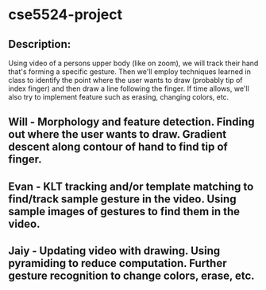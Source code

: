 # cse5524-project
## Description:
Using video of a persons upper body (like on zoom), we will track their hand that's forming a specific gesture. Then we'll employ techniques learned in class to identify the point where the user wants to draw (probably tip of index finger) and then draw a line following the finger. If time allows, we'll also try to implement feature such as erasing, changing colors, etc.


## Will - Morphology and feature detection. Finding out where the user wants to draw. Gradient descent along contour of hand to find tip of finger.


## Evan - KLT tracking and/or template matching to find/track sample gesture in the video. Using sample images of gestures to find them in the video. 

 
## Jaiy - Updating video with drawing. Using pyramiding to reduce computation. Further gesture recognition to change colors, erase, etc.
